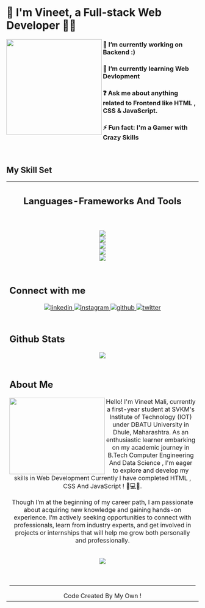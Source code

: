 # **🚀 I'm Vineet, a Full-stack Web Developer 👨‍💻**  
  

<img src="https://img.etimg.com/thumb/msid-84146083,width-1015,height-761,imgsize-638053,resizemode-8,quality-100/prime/technology-and-startups/booting-up-developer-economy-how-tech-startups-are-helping-coders-build-and-test-software-faster.jpg" align="left" height="" width="250" />  
  

### 🔭 I’m currently working on Backend :)  
  

### 🌱 I’m currently learning Web Devlopment  
  

### ❓ Ask me about anything related to Frontend like HTML , CSS & JavaScript.  
  

### ⚡ Fun fact: I'm a Gamer with Crazy Skills  
  

<br/>  


## My Skill Set  
<table><tr><td valign="top" width="33%">



<h2 align="center"> Languages-Frameworks And Tools <h2/>
<br/>

<div align="center" >  
<a href="https://skillicons.dev" >
     <img src="https://skillicons.dev/icons?i=html,css,js,ts,bootstrap,tailwind" /> <br/>
      <img src="https://skillicons.dev/icons?i=nodejs,npm,express,powershell,react" /> <br/>
     <img src="https://skillicons.dev/icons?i=mysql,mongodb" /> <br/>
         <img src="https://skillicons.dev/icons?i=git,gitlab,vscode" /> <br/>
            <img src="https://skillicons.dev/icons?i=windows,ubuntu,mint,kali,linux,debian" /> 
</a>
</div>



<br/>  


## Connect with me  
<div align="center">
<a href="https://linkedin.com/in/48-vineet" target="_blank">
<img src=https://img.shields.io/badge/linkedin-%231E77B5.svg?&style=for-the-badge&logo=linkedin&logoColor=white alt=linkedin style="margin-bottom: 5px;" />
</a>
<a href="https://instagram.com/48_vineet" target="_blank">
<img src=https://img.shields.io/badge/instagram-%23000000.svg?&style=for-the-badge&logo=instagram&logoColor=white alt=instagram style="margin-bottom: 5px;" />
</a>
<a href="https://github.com/48vineet" target="_blank">
<img src=https://img.shields.io/badge/github-%2324292e.svg?&style=for-the-badge&logo=github&logoColor=white alt=github style="margin-bottom: 5px;" />
</a>
<a href="https://twitter.com/48__Vineet_" target="_blank">
<img src=https://img.shields.io/badge/twitter-%2300acee.svg?&style=for-the-badge&logo=twitter&logoColor=white alt=twitter style="margin-bottom: 5px;" />
</a>  
</div>  
  

<br/>  


## Github Stats  
<div align="center"><img src="https://github-readme-stats.vercel.app/api?username=48vineet&show_icons=true&count_private=true&hide_border=true" align="center" /></div>  

<br/>  


## About Me 
<img src="https://images.squarespace-cdn.com/content/v1/5769fc401b631bab1addb2ab/1541580611624-TE64QGKRJG8SWAIUS7NS/coding-freak.gif" align="left" height="200" width="250" />  
  

<div align="center">   Hello! I'm Vineet Mali, currently a first-year student at SVKM's Institute of Technology (IOT) under DBATU University in Dhule, Maharashtra. As an enthusiastic learner embarking on my academic journey in B.Tech Computer Engineering And Data Science , I'm eager to explore and develop my skills in Web Development Currently I have completed HTML , CSS And JavaScript ! 🔗💻🚀.

Though I’m at the beginning of my career path, I am passionate about acquiring new knowledge and gaining hands-on experience. I’m actively seeking opportunities to connect with professionals, learn from industry experts, and get involved in projects or internships that will help me grow both personally and professionally.</div>  
  

<br/>  
 

<div align="center">
<img src="https://komarev.com/ghpvc/?username=48vineet&&style=flat-square" align="center" />
</div>  
  

<br/>  

<div align="center"></div>
<br />

----
<div align="center"> Code Created By My Own ! </div>
